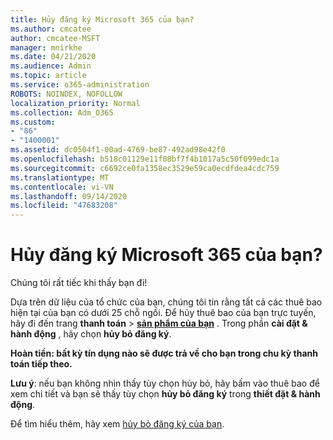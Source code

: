 ```yaml
---
title: Hủy đăng ký Microsoft 365 của bạn?
ms.author: cmcatee
author: cmcatee-MSFT
manager: mnirkhe
ms.date: 04/21/2020
ms.audience: Admin
ms.topic: article
ms.service: o365-administration
ROBOTS: NOINDEX, NOFOLLOW
localization_priority: Normal
ms.collection: Adm_O365
ms.custom:
- "86"
- "1400001"
ms.assetid: dc0504f1-00ad-4769-be87-492ad98e42f0
ms.openlocfilehash: b518c01129e11f08bf7f4b1017a5c50f099edc1a
ms.sourcegitcommit: c6692ce0fa1358ec3529e59ca0ecdfdea4cdc759
ms.translationtype: MT
ms.contentlocale: vi-VN
ms.lasthandoff: 09/14/2020
ms.locfileid: "47683208"
---
```

# <a name="canceling-your-microsoft-365-subscription"></a>Hủy đăng ký Microsoft 365 của bạn?

Chúng tôi rất tiếc khi thấy bạn đi!
  
Dựa trên dữ liệu của tổ chức của bạn, chúng tôi tin rằng tất cả các thuê bao hiện tại của bạn có dưới 25 chỗ ngồi. Để hủy thuê bao của bạn trực tuyến, hãy đi đến trang **thanh toán** \> **[sản phẩm của bạn](https://go.microsoft.com/fwlink/p/?linkid=842054)** . Trong phần **cài đặt & hành động** , hãy chọn **hủy bỏ đăng ký**.
  
**Hoàn tiền: bất kỳ tín dụng nào sẽ được trả về cho bạn trong chu kỳ thanh toán tiếp theo.** 

**Lưu ý**: nếu bạn không nhìn thấy tùy chọn hủy bỏ, hãy bấm vào thuê bao để xem chi tiết và bạn sẽ thấy tùy chọn **hủy bỏ đăng ký** trong **thiết đặt & hành động**. 

Để tìm hiểu thêm, hãy xem [hủy bỏ đăng ký của bạn](https://docs.microsoft.com/microsoft-365/commerce/subscriptions/cancel-your-subscription). 

